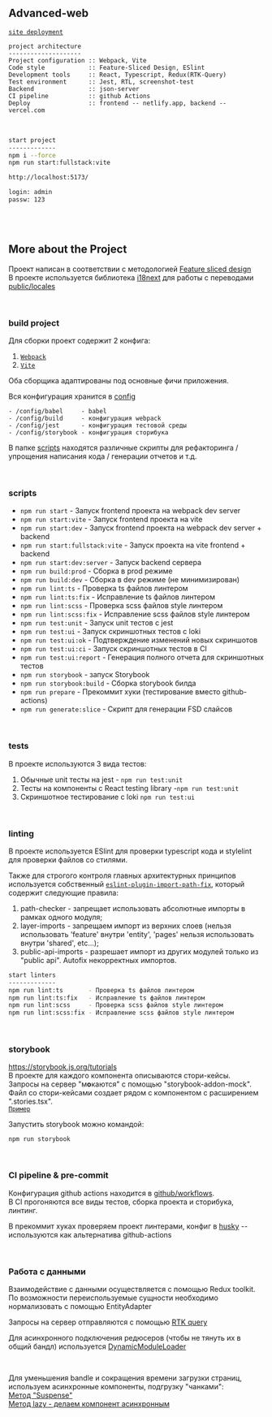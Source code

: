 ## Advanced-web

[`site deployment`](https://willowy-paprenjak-dcfd4e.netlify.app)

```
project architecture
--------------------
Project configuration :: Webpack, Vite
Code style            :: Feature-Sliced Design, ESlint
Development tools     :: React, Typescript, Redux(RTK-Query)
Test environment      :: Jest, RTL, screenshot-test
Backend               :: json-server
CI pipeline           :: github Actions
Deploy                :: frontend -- netlify.app, backend -- vercel.com
```


<br>

```bash
start project
-------------
npm i --force
npm run start:fullstack:vite

http://localhost:5173/

login: admin
passw: 123
```

<br>
<br>


## More about the Project

Проект написан в соответствии с методологией [Feature sliced design](https://feature-sliced.design/docs/get-started/tutorial)  
В проекте используется библиотека [i18next](https://react.i18next.com/) для работы с переводами [public/locales](public/locales)

<br>

### build project

Для сборки проект содержит 2 конфига:  
1. [`Webpack`](./config/build)
2. [`Vite`](vite.config.ts)

Оба сборщика адаптированы под основные фичи приложения.

Вся конфигурация хранится в [config](/config)
```
- /config/babel     - babel
- /config/build     - конфигурация webpack
- /config/jest      - конфигурация тестовой среды
- /config/storybook - конфигурация сторибука
```
В папке [scripts](/scripts) находятся различные скрипты для рефакторинга / упрощения написания кода / генерации отчетов и т.д.

<br>

### scripts

- `npm run start` - Запуск frontend проекта на webpack dev server
- `npm run start:vite` - Запуск frontend проекта на vite
- `npm run start:dev` - Запуск frontend проекта на webpack dev server + backend
- `npm run start:fullstack:vite` - Запуск проекта на vite frontend + backend
- `npm run start:dev:server` - Запуск backend сервера
- `npm run build:prod` - Сборка в prod режиме
- `npm run build:dev` - Сборка в dev режиме (не минимизирован)
- `npm run lint:ts` - Проверка ts файлов линтером
- `npm run lint:ts:fix` - Исправление ts файлов линтером
- `npm run lint:scss` - Проверка scss файлов style линтером
- `npm run lint:scss:fix` - Исправление scss файлов style линтером
- `npm run test:unit` - Запуск unit тестов с jest
- `npm run test:ui` - Запуск скриншотных тестов с loki
- `npm run test:ui:ok` - Подтверждение изменений новых скриншотов
- `npm run test:ui:ci` - Запуск скриншотных тестов в CI
- `npm run test:ui:report` - Генерация полного отчета для скриншотных тестов
- `npm run storybook` - запуск Storybook
- `npm run storybook:build` - Сборка storybook билда
- `npm run prepare` - Прекоммит хуки (тестирование вместо github-actions)
- `npm run generate:slice` - Скрипт для генерации FSD слайсов

<br>

### tests

В проекте используются 3 вида тестов:
1. Обычные unit тесты на jest - `npm run test:unit`
2. Тесты на компоненты с React testing library -`npm run test:unit`
3. Скриншотное тестирование с loki `npm run test:ui`

<br>

### linting

В проекте используется ESlint для проверки typescript кода и stylelint для проверки файлов со стилями.

Также для строгого контроля главных архитектурных принципов используется собственный [`eslint-plugin-import-path-fix`](https://github.com/beyrons/project-eslint-plugin-fix-path), который содержит следующие правила:
1. path-checker - запрещает использовать абсолютные импорты в рамках одного модуля;
2. layer-imports - запрещаем импорт из верхних слоев (нельзя использовать 'feature' внутри 'entity', 'pages' нельзя использовать внутри 'shared', etc...);
3. public-api-imports - разрешает импорт из других модулей только из "public api". Autofix некорректных импортов.

```bash
start linters
-------------
npm run lint:ts       - Проверка ts файлов линтером
npm run lint:ts:fix   - Исправление ts файлов линтером
npm run lint:scss     - Проверка scss файлов style линтером
npm run lint:scss:fix - Исправление scss файлов style линтером
```

<br>

### storybook

https://storybook.js.org/tutorials  
В проекте для каждого компонента описываются стори-кейсы.   
Запросы на сервер "м**о**каются" с помощью "storybook-addon-mock".  
Файл со стори-кейсами создает рядом с компонентом с расширением ".stories.tsx".  
[`Пример`](/src/shared/ui/Button/Button.stories.tsx)

Запустить storybook можно командой:
```
npm run storybook
```

<br>

### CI pipeline & pre-commit

Конфигурация github actions находится в [github/workflows](/.github/workflows/main.yml).  
В CI прогоняются все виды тестов, сборка проекта и сторибука, линтинг.  

В прекоммит хуках проверяем проект линтерами, конфиг в [husky](.husky/pre-commit) -- используются как альтернатива github-actions

<br>

### Работа с данными

Взаимодействие с данными осуществляется с помощью Redux toolkit.  
По возможности переиспользуемые сущности необходимо нормализовать с помощью EntityAdapter  

Запросы на сервер отправляются с помощью [RTK query](/src/shared/api/rtkApi.ts)

Для асинхронного подключения редюсеров (чтобы не тянуть их в общий бандл) используется [DynamicModuleLoader](/src/shared/lib/components/DynamicModuleLoader/DynamicModuleLoader.tsx)

<br>

Для уменьшения bandle и сокращения времени загрузки страниц, используем асинхронные компоненты, подгрузку "чанками":  
[Метод "Suspense" ](/src/app/App.tsx)  
[Метод lazy - делаем компонент асинхронным](src/features/addCommentForm/ui/AddCommentForm/AddCommentForm.async.tsx )  
